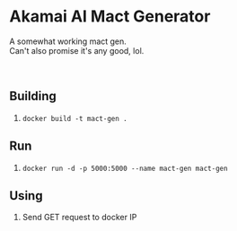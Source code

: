 # Akamai AI Mact Generator

A somewhat working mact gen.<br/>
Can't also promise it's any good, lol.

&nbsp;

## Building

1. `docker build -t mact-gen .`

## Run
1. `docker run -d -p 5000:5000 --name mact-gen mact-gen`

## Using
1. Send GET request to docker IP
